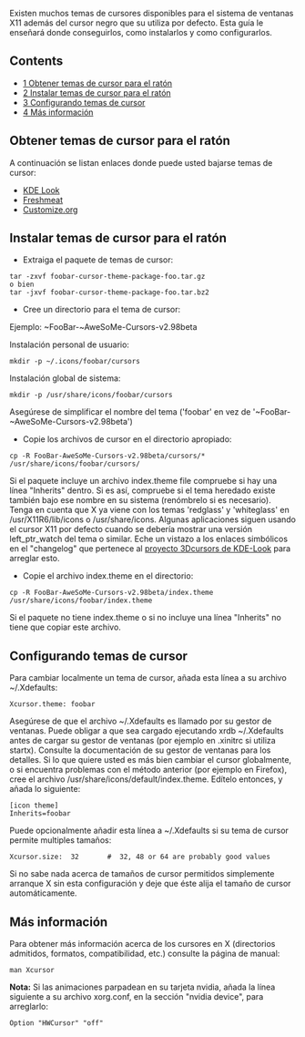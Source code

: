 Existen muchos temas de cursores disponibles para el sistema de ventanas X11 además del cursor negro que su utiliza por defecto. Esta guía le enseñará donde conseguirlos, como instalarlos y como configurarlos.

## Contents

*   [1 Obtener temas de cursor para el ratón](#Obtener_temas_de_cursor_para_el_rat.C3.B3n)
*   [2 Instalar temas de cursor para el ratón](#Instalar_temas_de_cursor_para_el_rat.C3.B3n)
*   [3 Configurando temas de cursor](#Configurando_temas_de_cursor)
*   [4 Más información](#M.C3.A1s_informaci.C3.B3n)

## Obtener temas de cursor para el ratón

A continuación se listan enlaces donde puede usted bajarse temas de cursor:

*   [KDE Look](http://kde-look.org/index.php?xcontentmode=36)
*   [Freshmeat](http://themes.freshmeat.net/browse/982/)
*   [Customize.org](http://www.customize.org/list/xcursors)

## Instalar temas de cursor para el ratón

*   Extraiga el paquete de temas de cursor:

```
tar -zxvf foobar-cursor-theme-package-foo.tar.gz
o bien
tar -jxvf foobar-cursor-theme-package-foo.tar.bz2

```

*   Cree un directorio para el tema de cursor:

Ejemplo: ~FooBar-~AweSoMe-Cursors-v2.98beta

Instalación personal de usuario:

```
mkdir -p ~/.icons/foobar/cursors

```

Instalación global de sistema:

```
mkdir -p /usr/share/icons/foobar/cursors

```

Asegúrese de simplificar el nombre del tema ('foobar' en vez de '~FooBar-~AweSoMe-Cursors-v2.98beta')

*   Copie los archivos de cursor en el directorio apropiado:

```
cp -R FooBar-AweSoMe-Cursors-v2.98beta/cursors/* /usr/share/icons/foobar/cursors/

```

Si el paquete incluye un archivo index.theme file compruebe si hay una línea "Inherits" dentro. Si es así, compruebe si el tema heredado existe también bajo ese nombre en su sistema (renómbrelo si es necesario). Tenga en cuenta que X ya viene con los temas 'redglass' y 'whiteglass' en /usr/X11R6/lib/icons o /usr/share/icons. Algunas aplicaciones siguen usando el cursor X11 por defecto cuando se debería mostrar una versión left_ptr_watch del tema o similar. Eche un vistazo a los enlaces simbólicos en el "changelog" que pertenece al [proyecto 3Dcursors de KDE-Look](http://www.kde-look.org/content/show.php?content=5265) para arreglar esto.

*   Copie el archivo index.theme en el directorio:

```
cp -R FooBar-AweSoMe-Cursors-v2.98beta/index.theme /usr/share/icons/foobar/index.theme

```

Si el paquete no tiene index.theme o si no incluye una línea "Inherits" no tiene que copiar este archivo.

## Configurando temas de cursor

Para cambiar localmente un tema de cursor, añada esta línea a su archivo ~/.Xdefaults:

```
Xcursor.theme: foobar

```

Asegúrese de que el archivo ~/.Xdefaults es llamado por su gestor de ventanas. Puede obligar a que sea cargado ejecutando xrdb ~/.Xdefaults antes de cargar su gestor de ventanas (por ejemplo en .xinitrc si utiliza startx). Consulte la documentación de su gestor de ventanas para los detalles. Si lo que quiere usted es más bien cambiar el cursor globalmente, o si encuentra problemas con el método anterior (por ejemplo en Firefox), cree el archivo /usr/share/icons/default/index.theme. Edítelo entonces, y añada lo siguiente:

```
[icon theme] 
Inherits=foobar

```

Puede opcionalmente añadir esta línea a ~/.Xdefaults si su tema de cursor permite multiples tamaños:

```
Xcursor.size:  32       #  32, 48 or 64 are probably good values

```

Si no sabe nada acerca de tamaños de cursor permitidos simplemente arranque X sin esta configuración y deje que éste alija el tamaño de cursor automáticamente.

## Más información

Para obtener más información acerca de los cursores en X (directorios admitidos, formatos, compatibilidad, etc.) consulte la página de manual:

```
man Xcursor

```

**Nota:** Si las animaciones parpadean en su tarjeta nvidia, añada la línea siguiente a su archivo xorg.conf, en la sección "nvidia device", para arreglarlo:

```
Option "HWCursor" "off"

```